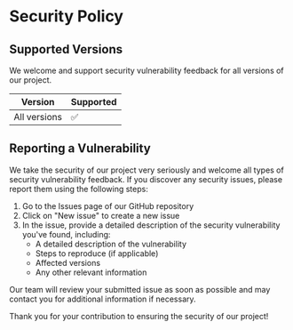# Security Policy

## Supported Versions

We welcome and support security vulnerability feedback for all versions of our project.

| Version | Supported          |
| ------- | ------------------ |
| All versions | :white_check_mark: |

## Reporting a Vulnerability

We take the security of our project very seriously and welcome all types of security vulnerability feedback. If you discover any security issues, please report them using the following steps:

1. Go to the Issues page of our GitHub repository
2. Click on "New issue" to create a new issue
3. In the issue, provide a detailed description of the security vulnerability you've found, including:
   - A detailed description of the vulnerability
   - Steps to reproduce (if applicable)
   - Affected versions
   - Any other relevant information

Our team will review your submitted issue as soon as possible and may contact you for additional information if necessary.

Thank you for your contribution to ensuring the security of our project!
